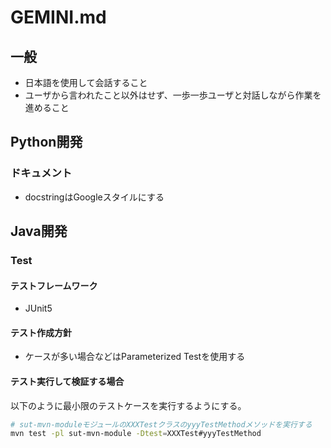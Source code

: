# GEMINI.md

## 一般

- 日本語を使用して会話すること
- ユーザから言われたこと以外はせず、一歩一歩ユーザと対話しながら作業を進めること

## Python開発

### ドキュメント

- docstringはGoogleスタイルにする

## Java開発

### Test

#### テストフレームワーク

- JUnit5

#### テスト作成方針

- ケースが多い場合などはParameterized Testを使用する

#### テスト実行して検証する場合

以下のように最小限のテストケースを実行するようにする。

```bash
# sut-mvn-moduleモジュールのXXXTestクラスのyyyTestMethodメソッドを実行する
mvn test -pl sut-mvn-module -Dtest=XXXTest#yyyTestMethod
```
